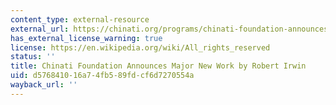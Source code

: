 ```yaml
---
content_type: external-resource
external_url: https://chinati.org/programs/chinati-foundation-announces-major-new-work-by-robert-irwin
has_external_license_warning: true
license: https://en.wikipedia.org/wiki/All_rights_reserved
status: ''
title: Chinati Foundation Announces Major New Work by Robert Irwin
uid: d5768410-16a7-4fb5-89fd-cf6d7270554a
wayback_url: ''
---
```

